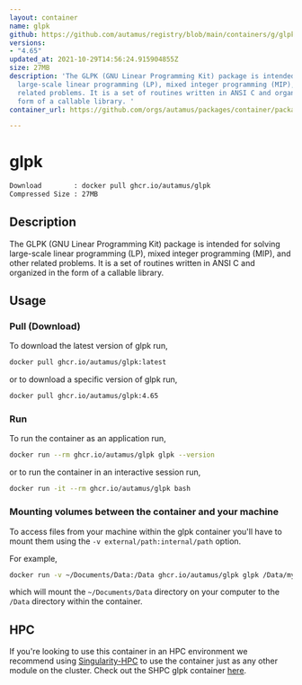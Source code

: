```yaml
---
layout: container
name: glpk
github: https://github.com/autamus/registry/blob/main/containers/g/glpk/spack.yaml
versions:
- "4.65"
updated_at: 2021-10-29T14:56:24.915904855Z
size: 27MB
description: 'The GLPK (GNU Linear Programming Kit) package is intended for solving
  large-scale linear programming (LP), mixed integer programming (MIP), and other
  related problems. It is a set of routines written in ANSI C and organized in the
  form of a callable library. '
container_url: https://github.com/orgs/autamus/packages/container/package/glpk

---
```

# glpk
```bash 
Download        : docker pull ghcr.io/autamus/glpk
Compressed Size : 27MB
```

## Description
The GLPK (GNU Linear Programming Kit) package is intended for solving large-scale linear programming (LP), mixed integer programming (MIP), and other related problems. It is a set of routines written in ANSI C and organized in the form of a callable library. 

## Usage
### Pull (Download)
To download the latest version of glpk run,

```bash
docker pull ghcr.io/autamus/glpk:latest
```

or to download a specific version of glpk run,

```bash
docker pull ghcr.io/autamus/glpk:4.65
```
### Run
To run the container as an application run,
```bash
docker run --rm ghcr.io/autamus/glpk glpk --version
```

or to run the container in an interactive session run,
```bash
docker run -it --rm ghcr.io/autamus/glpk bash
```

### Mounting volumes between the container and your machine
To access files from your machine within the glpk container you'll have to mount them using the `-v external/path:internal/path` option.

For example,
```bash
docker run -v ~/Documents/Data:/Data ghcr.io/autamus/glpk glpk /Data/myData.csv
```
which will mount the `~/Documents/Data` directory on your computer to the `/Data` directory within the container.

## HPC
If you're looking to use this container in an HPC environment we recommend using [Singularity-HPC](https://singularity-hpc.readthedocs.io) to use the container just as any other module on the cluster. Check out the SHPC glpk container [here](https://singularityhub.github.io/singularity-hpc/r/ghcr.io-autamus-glpk/).
